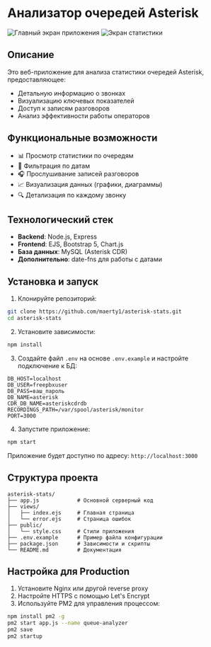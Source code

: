 # Анализатор очередей Asterisk

![Главный экран приложения](/screen/screenshot1.png)
![Экран статистики](/screen/screenshot2.png)

## Описание

Это веб-приложение для анализа статистики очередей Asterisk, предоставляющее:
- Детальную информацию о звонках
- Визуализацию ключевых показателей
- Доступ к записям разговоров
- Анализ эффективности работы операторов

## Функциональные возможности

- 📊 Просмотр статистики по очередям
- 📅 Фильтрация по датам
- 🎧 Прослушивание записей разговоров
- 📈 Визуализация данных (графики, диаграммы)
- 🔍 Детализация по каждому звонку

## Технологический стек

- **Backend**: Node.js, Express
- **Frontend**: EJS, Bootstrap 5, Chart.js
- **База данных**: MySQL (Asterisk CDR)
- **Дополнительно**: date-fns для работы с датами

## Установка и запуск

1. Клонируйте репозиторий:
```bash
git clone https://github.com/maerty1/asterisk-stats.git
cd asterisk-stats
```

2. Установите зависимости:
```bash
npm install
```

3. Создайте файл `.env` на основе `.env.example` и настройте подключение к БД:
```env
DB_HOST=localhost
DB_USER=freepbxuser
DB_PASS=ваш_пароль
DB_NAME=asterisk
CDR_DB_NAME=asteriskcdrdb
RECORDINGS_PATH=/var/spool/asterisk/monitor
PORT=3000
```

4. Запустите приложение:
```bash
npm start
```

Приложение будет доступно по адресу: `http://localhost:3000`

## Структура проекта

```
asterisk-stats/
├── app.js            # Основной серверный код
├── views/
│   ├── index.ejs     # Главная страница
│   └── error.ejs     # Страница ошибок
├── public/
│   └── style.css     # Стили приложения
├── .env.example      # Пример файла конфигурации
├── package.json      # Зависимости и скрипты
└── README.md         # Документация
```

## Настройка для Production

1. Установите Nginx или другой reverse proxy
2. Настройте HTTPS с помощью Let's Encrypt
3. Используйте PM2 для управления процессом:
```bash
npm install pm2 -g
pm2 start app.js --name queue-analyzer
pm2 save
pm2 startup
```
